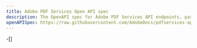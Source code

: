 ```yaml
---
title: Adobe PDF Services Open API spec
description: The OpenAPI spec for Adobe PDF Services API endpoints, parameters, and responses.
openAPISpec: https://raw.githubusercontent.com/AdobeDocs/pdfservices-api-documentation/palaka/makdowndocs/src/pages/resources/openapi.json
---
```

-[]
